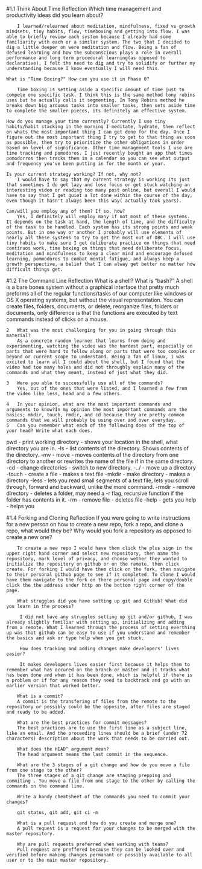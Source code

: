 #1.1 Think About Time Reflection
	Which time management and productivity ideas did you learn about?

		I learned/relearned about meditation, mindfulness, fixed vs growth mindsets, tiny habits, flow, timeboxing and getting into flow. I was able to briefly review each system because I already had some familiarity with each or a similar system. The two that I decided to dig a little deeper on were meditation and flow. Being a fan of defused learning and how the subconscious plays a role in overall performance and long term procedural learning(as opposed to declarative), I felt the need to dig and try to solidify or further my understanding because I know eventually I will need this.

	What is "Time Boxing?" How can you use it in Phase 0?

		Time boxing is setting aside a specific amount of time just to compete one specific task. I think this is the same method tony robins uses but he actually calls it segmenting. In Tony Robins method he breaks down big arduous tasks into smaller tasks, then sets aside time to complete the smaller pieces, its definitely an effective system. 

	How do you manage your time currently? Currently I use tiny habits/habit stacking in the morning I meditate, hydrate, then reflect on whats the most important thing I can get done for the day. Once I figure out the most important thing I try to get to that thing as soon as possible, then try to prioritize the other obligations in order based on level of significance. Other time management tools I use are time tracking and pomodoros. I just recently bought an app that times pomodorros then tracks them in a calendar so you can see what output and frequency you've been putting in for the month or year. 

	Is your current strategy working? If not, why not?
		I would have to say that my current strategy is working its just that sometimes I do get lazy and lose focus or get stuck watching an interesting video or reading too many post online, but overall I would have to say that I get quiet a lot done within the course of the day, even though it hasn't always been this way( actually took years). 

	Can/will you employ any of them? If so, how?
		Yes, I definitely will employ many if not most of these systems. It depends on the task at hand, the length of time, and the difficulty of the task to be handled. Each system has its strong points and weak points. But in one way or another I probably will use elements of nearly all these systems to try to get the most out of DBC. I will use tiny habits to make sure I get deliberate practice on things that need continuos work, time boxing on things that need deliberate focus, meditation and mindfulness to keep a clear mind and encourage defused learning, pommodoros to combat mental fatigue, and always keep a growth perspective, a belief that I can alway get better no matter how difficult things get. 
#1.2 The Command Line Reflection
What is a shell? What is “bash?"
		A shell is a bare bones system without a graphical interface that pretty much preforms all of the regular functions/tasks of our computer like windows or OS X operating systems, but without the visual representation. You can create files, folders, documents, or delete, reorganize files, folders or documents, only difference is that the functions are executed by text commands instead of clicks on a mouse. 

	2	What was the most challenging for you in going through this material?
		As a concrete random learner that learns from doing and experimenting, watching the video was the hardest part, especially on parts that were hard to follow along or parts that were too complex or beyond or current scope to understand. Being a fan of linux, I was excited to learn all I could about the shell, but I found that the video had too many holes and did not throughly explain many of the commands and what they meant, instead of just what they did. 

	3	Were you able to successfully use all of the commands?
		Yes, out of the ones that were listed, and I learned a few from the video like less, head and a few others. 

	4	In your opinion, what are the most important commands and arguments to know?In my opinion the most important commands are the basics; mkdir, touch, rmdir, and cd because they are pretty common commands that we will probably be using over and over everyday.
	5	Can you remember what each of the following does of the top of your head? Write what each does.

pwd - print working directory - shows your location in the shell, what directory you are in.
-ls - list contents of the directory. Shows contents of the directory.
-mv - move - moves contents of the directory from one directory to another or rewrites the name of the file if in the same directory.
-cd - change directories - switch to new directory. 
-../ - move up a directory
-touch - create a file - makes a text file
-mkdir - make directory - makes a directory
-less - lets you read small segments of a text file, lets you scroll through, forward and backward, unlike the more command. 
-rmdir - remove directory - deletes a folder, may need a -r flag, recursive function if the folder has contents in it.
-rm - remove file - deletes file
-help - gets you help - helps you 

#1.4 Forking and Cloning Reflection
If you were going to write instructions for a new person on how to create a new repo, fork a repo, and clone a repo, what would they be? Why would you fork a repository as opposed to create a new one?

		To create a new repo I would have them click the plus sign in the upper right hand corner and select new repository, then name the repository, mark level of privacy, and choose wether they wanted to initialize the repository on github or on the remote, then click create. For forking I would have them click on the fork, then navigate to their personal github page to see if it completed. To clone I would have them navigate to the fork on there personal page and copy/double click the the address under http on the bottom right corner of the page. 

		What struggles did you have setting up git and GitHub? What did you learn in the process?

		 I did not have any struggles setting up git and/or github, I was already slightly familiar with setting up, initializing and adding from a remote. What I learned through the process of setting everthing up was that github can be easy to use if you understand and remember the basics and ask or type help when you get stuck.

		 How does tracking and adding changes make developers' lives easier?

		 It makes developers lives easier first because it helps them to remember what has occured on the branch or master and it tracks what has been done and when it has been done, which is helpful if there is a problem or if for any reason they need to backtrack and go with an earlier version that worked better. 

		What is a commit?
		A commit is the transfering of files from the remote to the repository or possibly could be the opposite, after files are staged and ready to be added. 

		What are the best practices for commit messages? 
		The best practices are to use the first line as a subject line, like an email. And the proceeding lines should be a brief (under 72 characters) description about the work that needs to be carried out. 
		
		What does the HEAD^ argument mean?
		The head argument means the last commit in the sequence. 

		What are the 3 stages of a git change and how do you move a file from one stage to the other?
		The three stages of a git change are staging prepping and commiting . You move a file from one stage to the other by calling the commands on the command line. 

		Write a handy cheatsheet of the commands you need to commit your changes?
		
		git status, git add, git ci -m

		What is a pull request and how do you create and merge one?
		A pull request is a request for your changes to be merged with the master repository.

		Why are pull requests preferred when working with teams?
		Pull request are preffered because they can be looked over and verified before making changes permanant or possibly available to all user or to the main master repository. 
